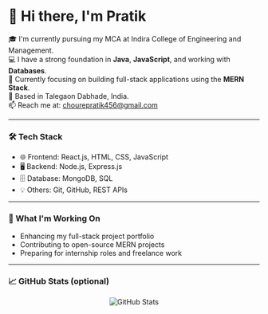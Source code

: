 # 👋 Hi there, I'm Pratik

🎓 I'm currently pursuing my MCA at Indira College of Engineering and Management.  
💻 I have a strong foundation in **Java**, **JavaScript**, and working with **Databases**.  
🌱 Currently focusing on building full-stack applications using the **MERN Stack**.  
📍 Based in Talegaon Dabhade, India.  
📫 Reach me at: [chourepratik456@gmail.com](mailto:chourepratik456@gmail.com)

---

### 🛠 Tech Stack
- 🌐 Frontend: React.js, HTML, CSS, JavaScript
- 🖥 Backend: Node.js, Express.js
- 🗄 Database: MongoDB, SQL
- 💡 Others: Git, GitHub, REST APIs

---

### 📌 What I'm Working On
- Enhancing my full-stack project portfolio
- Contributing to open-source MERN projects
- Preparing for internship roles and freelance work

---

### 📈 GitHub Stats (optional)
<p align="center">
  <img src="https://github-readme-stats.vercel.app/api?username=Pratik9145&show_icons=true&theme=radical" alt="GitHub Stats" />
</p>

